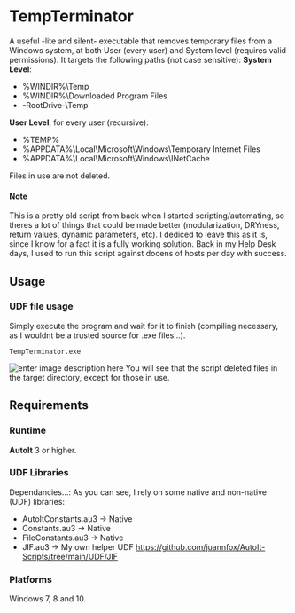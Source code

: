 
# TempTerminator
A useful -lite and silent- executable that removes temporary files from a Windows system, at both User (every user) and System level (requires valid permissions).
It targets the following paths (not case sensitive):
**System Level**:
- %WINDIR%\Temp
- %WINDIR%\Downloaded Program Files
- -RootDrive-\Temp

**User Level**, for every user (recursive):
- %TEMP%
- %APPDATA%\Local\Microsoft\Windows\Temporary Internet Files
- %APPDATA%\Local\Microsoft\Windows\INetCache

Files in use are not deleted.

#### Note
This is a pretty old script from back when I started scripting/automating, so theres a lot of things that could be made better (modularization, DRYness, return values, dynamic parameters, etc).
I dediced to leave this as it is, since I know for a fact it is a fully working solution. Back in my Help Desk days, I used to run this script against docens of hosts per day with success.

## Usage
### UDF file usage
Simply execute the program and wait for it to finish (compiling necessary, as I wouldnt be a trusted source for .exe files...).
```
TempTerminator.exe
```
![enter image description here](https://drive.google.com/uc?view=export&id=13a5RFOY85bhbYrat-APlrJEAOnS-ZWHH)
You will see that the script deleted files in the target directory, except for those in use.
## Requirements
### Runtime
**AutoIt** 3 or higher.
### UDF Libraries
 Dependancies...: As you can see, I rely on some native and non-native (UDF) libraries:
- AutoItConstants.au3 -> Native
- Constants.au3 -> Native
- FileConstants.au3 -> Native
- JIF.au3 -> My own helper UDF https://github.com/juannfox/AutoIt-Scripts/tree/main/UDF/JIF

### Platforms 
Windows 7, 8 and 10.
